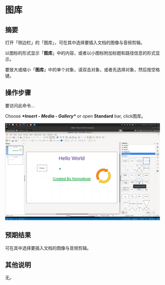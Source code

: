 # 图库

## 摘要

打开「侧边栏」的「图库」，可在其中选择要插入文档的图像与音频剪辑。

以图标的形式显示「**图库**」中的内容，或者以小图标附加标题和路径信息的形式显示。

要放大或缩小「**图库**」中的单个对象，请双击对象，或者先选择对象，然后按空格键。

## 操作步骤

要访问此命令...

Choose ***\*Insert - Media - Gallery\**** or open **Standard** bar, click图库。

![](./img/Screenshot_20221012_153116.png)

## 预期结果

可在其中选择要插入文档的图像与音频剪辑。

## 其他说明

无。
